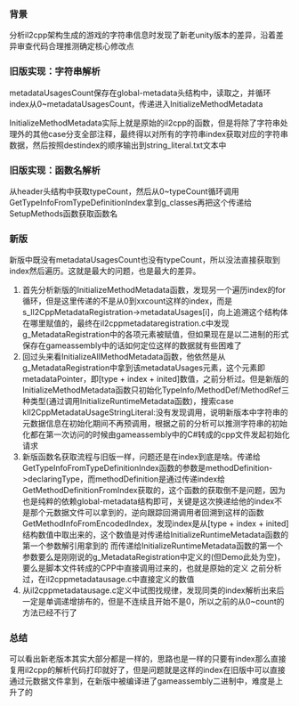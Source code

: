 ### 背景
分析il2cpp架构生成的游戏的字符串信息时发现了新老unity版本的差异，沿着差异审查代码合理推测确定核心修改点

### 旧版实现：字符串解析

metadataUsagesCount保存在global-metadata头结构中，读取之，并循环index从0~metadataUsagesCount，传递进入InitializeMethodMetadata

InitializeMethodMetadata实际上就是原始的il2cpp的函数，但是将除了字符串处理外的其他case分支全部注释，最终得以对所有的字符串index获取对应的字符串数据，然后按照destindex的顺序输出到string_literal.txt文本中

### 旧版实现：函数名解析

从header头结构中获取typeCount，然后从0~typeCount循环调用GetTypeInfoFromTypeDefinitionIndex拿到g_classes再把这个传递给SetupMethods函数获取函数名

### 新版

新版中既没有metadataUsagesCount也没有typeCount，所以没法直接获取到index然后遍历。这就是最大的问题，也是最大的差异。

1. 首先分析新版的InitializeMethodMetadata函数，发现另一个遍历index的for循环，但是这里传递的不是从0到xxcount这样的index，而是s_Il2CppMetadataRegistration->metadataUsages[i]，向上追溯这个结构体在哪里赋值的，最终在il2cppmetadataregistration.c中发现g_MetadataRegistration中的各项元素被赋值，但如果现在是以二进制的形式保存在gameassembly中的话如何定位这样的数据就有些困难了
2. 回过头来看InitializeAllMethodMetadata函数，他依然是从g_MetadataRegistration中拿到该metadataUsages元素，这个元素即metadataPointer，即[type + index + inited]数值，之前分析过。但是新版的InitializeMethodMetadata函数只初始化TypeInfo/MethodDef/MethodRef三种类型(通过调用InitializeRuntimeMetadata函数)，搜索case kIl2CppMetadataUsageStringLiteral:没有发现调用，说明新版本中字符串的元数据信息在初始化期间不再预调用，根据之前的分析可以推测字符串的初始化都在第一次访问的时候由gameassembly中的C#转成的cpp文件发起初始化请求
3. 新版函数名获取流程与旧版一样，问题还是在index到底是啥。传递给GetTypeInfoFromTypeDefinitionIndex函数的参数是methodDefinition->declaringType，而methodDefinition是通过传递index给GetMethodDefinitionFromIndex获取的，这个函数的获取倒不是问题，因为也是纯粹的依赖global-metadata结构即可，关键是这次换递给他的index不是那个元数据文件可以拿到的，逆向跟踪回溯调用者回溯到这样的函数GetMethodInfoFromEncodedIndex，发现index是从[type + index + inited]结构数值中取出来的，这个数值是对传递给InitializeRuntimeMetadata函数的第一个参数解引用拿到的
而传递给InitializeRuntimeMetadata函数的第一个参数要么是刚刚说的g_MetadataRegistration中定义的(但Demo此处为空)，要么是脚本文件转成的CPP中直接调用过来的，也就是原始的定义
之前分析过，在il2cppmetadatausage.c中直接定义的数值
4. 从il2cppmetadatausage.c定义中试图找规律，发现同类的index解析出来后一定是单调递增排布的，但是不连续且开始不是0，所以之前的从0~count的方法已经不行了

### 总结

可以看出新老版本其实大部分都是一样的，思路也是一样的只要有index那么直接复用il2cpp的解析代码打印就好了，但是问题就是这样的index在旧版中可以直接通过元数据文件拿到，在新版中被编译进了gameassembly二进制中，难度是上升了的